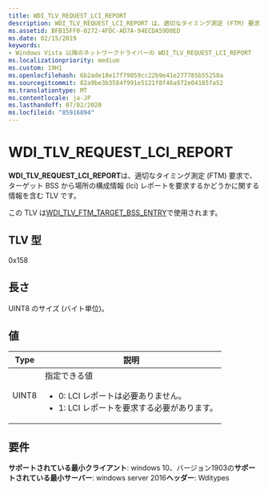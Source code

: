 ```yaml
---
title: WDI_TLV_REQUEST_LCI_REPORT
description: WDI_TLV_REQUEST_LCI_REPORT は、適切なタイミング測定 (FTM) 要求で、ターゲット BSS から場所の構成情報 (LCI) レポートを要求するかどうかに関する情報を含む TLV です。
ms.assetid: BFB15FF0-0272-4FDC-AD7A-94ECDA59D0ED
ms.date: 02/15/2019
keywords:
- Windows Vista 以降のネットワークドライバーの WDI_TLV_REQUEST_LCI_REPORT
ms.localizationpriority: medium
ms.custom: 19H1
ms.openlocfilehash: 6b2ade18e17f79859cc22b9e41e277785b55258a
ms.sourcegitcommit: 82a9be3b3584f991e5121f8f46a972e04185fa52
ms.translationtype: MT
ms.contentlocale: ja-JP
ms.lasthandoff: 07/02/2020
ms.locfileid: "85916894"
---
```

# <a name="wdi_tlv_request_lci_report"></a>WDI_TLV_REQUEST_LCI_REPORT

**WDI_TLV_REQUEST_LCI_REPORT**は、適切なタイミング測定 (FTM) 要求で、ターゲット BSS から場所の構成情報 (lci) レポートを要求するかどうかに関する情報を含む TLV です。

この TLV は[WDI_TLV_FTM_TARGET_BSS_ENTRY](wdi-tlv-ftm-target-bss-entry.md)で使用されます。

## <a name="tlv-type"></a>TLV 型

0x158

## <a name="length"></a>長さ

UINT8 のサイズ (バイト単位)。

## <a name="values"></a>値

| Type | 説明 |
| --- | --- |
| UINT8 | 指定できる値 <ul><li>0: LCI レポートは必要ありません。</li><li>1: LCI レポートを要求する必要があります。</li></ul> |

## <a name="requirements"></a>要件

**サポートされている最小クライアント**: windows 10、バージョン1903の**サポートされている最小サーバー**: windows server 2016**ヘッダー**: Wditypes
